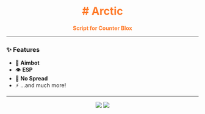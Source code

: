 <h1 align="center" style="color:#ff7a29;"># Arctic</h1>

<p align="center">
  <b style="color:#ff7a29;">Script for Counter Blox</b>
</p>

---

### ✨ Features
- 🎯 **Aimbot**  
- 👁️ **ESP**  
- 🎲 **No Spread**  
- ⚡ ...and much more!

---

<p align="center">
  <img src="https://img.shields.io/badge/Language-Lua-ff7a29?style=for-the-badge">
  <img src="https://img.shields.io/badge/Game-Counter%20Blox-ff7a29?style=for-the-badge">
</p>
